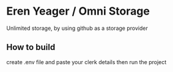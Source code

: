 # Eren Yeager / Omni Storage

Unlimited storage, by using github as a storage provider

## How to build 
create .env file and paste your clerk details then run the project 
